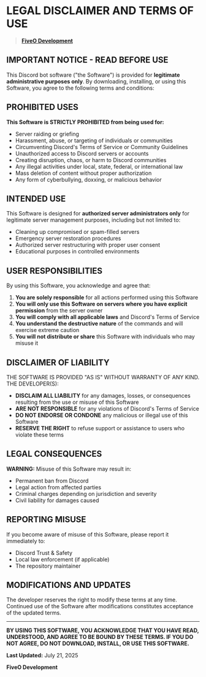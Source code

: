 # LEGAL DISCLAIMER AND TERMS OF USE
> **[FiveO Development](https://discord.gg/rc3FXthyzD)**
## IMPORTANT NOTICE - READ BEFORE USE

This Discord bot software ("the Software") is provided for **legitimate administrative purposes only**. By downloading, installing, or using this Software, you agree to the following terms and conditions:

## PROHIBITED USES

**This Software is STRICTLY PROHIBITED from being used for:**

- Server raiding or griefing
- Harassment, abuse, or targeting of individuals or communities
- Circumventing Discord's Terms of Service or Community Guidelines
- Unauthorized access to Discord servers or accounts
- Creating disruption, chaos, or harm to Discord communities
- Any illegal activities under local, state, federal, or international law
- Mass deletion of content without proper authorization
- Any form of cyberbullying, doxxing, or malicious behavior

## INTENDED USE

This Software is designed for **authorized server administrators only** for legitimate server management purposes, including but not limited to:

- Cleaning up compromised or spam-filled servers
- Emergency server restoration procedures
- Authorized server restructuring with proper user consent
- Educational purposes in controlled environments

## USER RESPONSIBILITIES

By using this Software, you acknowledge and agree that:

1. **You are solely responsible** for all actions performed using this Software
2. **You will only use this Software on servers where you have explicit permission** from the server owner
3. **You will comply with all applicable laws** and Discord's Terms of Service
4. **You understand the destructive nature** of the commands and will exercise extreme caution
5. **You will not distribute or share** this Software with individuals who may misuse it

## DISCLAIMER OF LIABILITY

THE SOFTWARE IS PROVIDED "AS IS" WITHOUT WARRANTY OF ANY KIND. THE DEVELOPER(S):

- **DISCLAIM ALL LIABILITY** for any damages, losses, or consequences resulting from the use or misuse of this Software
- **ARE NOT RESPONSIBLE** for any violations of Discord's Terms of Service
- **DO NOT ENDORSE OR CONDONE** any malicious or illegal use of this Software
- **RESERVE THE RIGHT** to refuse support or assistance to users who violate these terms

## LEGAL CONSEQUENCES

**WARNING:** Misuse of this Software may result in:

- Permanent ban from Discord
- Legal action from affected parties
- Criminal charges depending on jurisdiction and severity
- Civil liability for damages caused

## REPORTING MISUSE

If you become aware of misuse of this Software, please report it immediately to:
- Discord Trust & Safety
- Local law enforcement (if applicable)
- The repository maintainer

## MODIFICATIONS AND UPDATES

The developer reserves the right to modify these terms at any time. Continued use of the Software after modifications constitutes acceptance of the updated terms.

---

**BY USING THIS SOFTWARE, YOU ACKNOWLEDGE THAT YOU HAVE READ, UNDERSTOOD, AND AGREE TO BE BOUND BY THESE TERMS. IF YOU DO NOT AGREE, DO NOT DOWNLOAD, INSTALL, OR USE THIS SOFTWARE.**

**Last Updated:** July 21, 2025

**FiveO Development**
